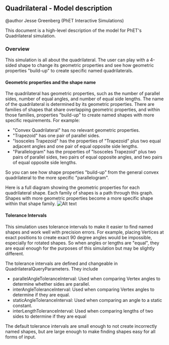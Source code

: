 ## Quadrilateral - Model description

@author Jesse Greenberg (PhET Interactive Simulations)

This document is a high-level description of the model for PhET's Quadrilateral simulation.

### Overview

This simulation is all about the quadrilateral. The user can play with a 4-sided shape to change its geometric properties and see how geometric properties "build-up" to create specific named quadrilaterals.

#### Geometric properties and the shape name 
The quadrilateral has geometric properties, such as the number of parallel sides, number of equal angles, and number of equal side lengths. The name of the quadrilateral is determined by its geometric properties. There are families of shapes that share overlapping geometric properties, and within those families, properties "build-up" to create named shapes with more specific requirements. For example:
- "Convex Quadrilateral" has no relevant geometric properties.
- "Trapezoid" has one pair of parallel sides.
- "Isosceles Trapezoid" has the properties of "Trapezoid" plus two equal adjacent angles and one pair of equal opposite side lengths.
- "Parallelogram" has the properties of "Isosceles Trapezoid" plus two pairs of parallel sides, two pairs of equal opposite angles, and two pairs of equal opposite side lengths. 

So you can see how shape properties "build-up" from the general convex quadrilateral to the more specific "parallelogram".

Here is a full diagram showing the geometric properties for each quadrilateral shape. Each family of shapes is a path through this graph. Shapes with more geometric properties become a more specific shape within that shape family.
<img src="https://user-images.githubusercontent.com/6396244/221933377-fdc7d16e-9edb-4974-bf9a-eff72ce49af0.png" alt="Alt text" title="Optional title">

#### Tolerance Intervals
This simulation uses tolerance intervals to make it easier to find named shapes and work well with precision errors. For example, placing Vertices at exact positions to create exact 90 degree angles would be impossible, especially for rotated shapes. So when angles or lengths are "equal", they are equal enough for the purposes of this simulation but may be slightly different.

The tolerance intervals are defined and changeable in QuadrilateralQueryParameters. They include
- parallelAngleToleranceInterval: Used when comparing Vertex angles to determine whether sides are parallel.
- interAngleToleranceInterval: Used when comparing Vertex angles to determine if they are equal.
- staticAngleToleranceInterval: Used when comparing an angle to a static constant.
- interLengthToleranceInterval: Used when comparing lengths of two sides to determine if they are equal

The default tolerance intervals are small enough to not create incorrectly named shapes, but are large enough to make finding shapes easy for all forms of input.